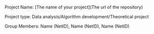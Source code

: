 Project Name: [The name of your project](The url of the repository)

Project type: Data analysis/Algorithm development/Theoretical project

Group Members: Name (NetID), Name (NetID), Name (NetID)
